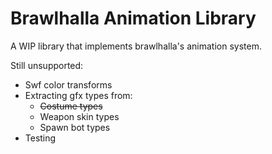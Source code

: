 # Brawlhalla Animation Library

A WIP library that implements brawlhalla's animation system.

Still unsupported:
* Swf color transforms
* Extracting gfx types from:
  * ~~Costume types~~
  * Weapon skin types
  * Spawn bot types
* Testing